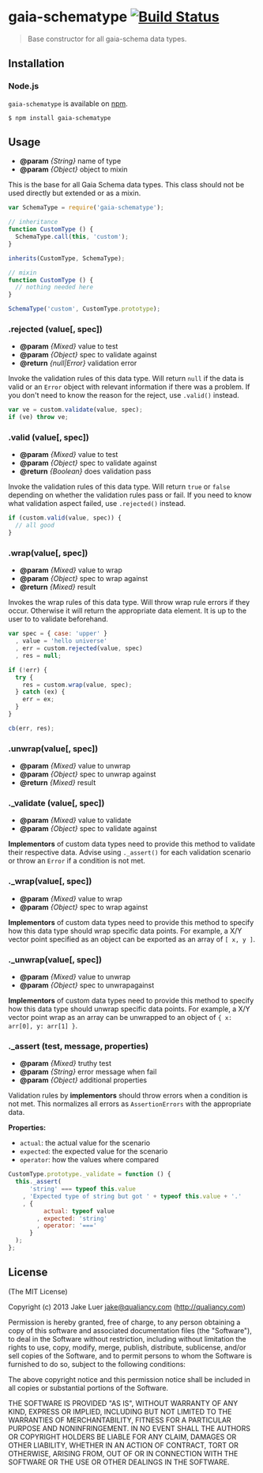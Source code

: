 # gaia-schematype [![Build Status](https://travis-ci.org/qualiancy/gaia-schematype.png?branch=master)](https://travis-ci.org/qualiancy/gaia-schematype)

> Base constructor for all gaia-schema data types.

## Installation

### Node.js

`gaia-schematype` is available on [npm](http://npmjs.org).

    $ npm install gaia-schematype

## Usage

* **@param** _{String}_ name of type
* **@param** _{Object}_ object to mixin

This is the base for all Gaia Schema data
types. This class should not be used directly
but extended or as a mixin.

```js
var SchemaType = require('gaia-schematype');

// inheritance
function CustomType () {
  SchemaType.call(this, 'custom');
}

inherits(CustomType, SchemaType);

// mixin
function CustomType () {
  // nothing needed here
}

SchemaType('custom', CustomType.prototype);
```


### .rejected (value[, spec])

* **@param** _{Mixed}_ value to test
* **@param** _{Object}_ spec to validate against
* **@return** _{null|Error}_  validation error

Invoke the validation rules of this data type. Will
return `null` if the data is valid or an `Error` object
with relevant information if there was a problem.
If you don't need to know the reason for the reject,
use `.valid()` instead.

```js
var ve = custom.validate(value, spec);
if (ve) throw ve;
```


### .valid (value[, spec])

* **@param** _{Mixed}_ value to test
* **@param** _{Object}_ spec to validate against
* **@return** _{Boolean}_  does validation pass

Invoke the validation rules of this data type. Will
return `true` or `false` depending on whether the
validation rules pass or fail. If you need to know
what validation aspect failed, use `.rejected()` instead.

```js
if (custom.valid(value, spec)) {
  // all good
}
```


### .wrap(value[, spec])

* **@param** _{Mixed}_ value to wrap
* **@param** _{Object}_ spec to wrap against
* **@return** _{Mixed}_  result

Invokes the wrap rules of this data type. Will throw
wrap rule errors if they occur. Otherwise it will return
the appropriate data element. It is up to the user to
to validate beforehand.

```js
var spec = { case: 'upper' }
  , value = 'hello universe'
  , err = custom.rejected(value, spec)
  , res = null;

if (!err) {
  try {
    res = custom.wrap(value, spec);
  } catch (ex) {
    err = ex;
  }
}

cb(err, res);
```


### .unwrap(value[, spec])


* **@param** _{Mixed}_ value to unwrap
* **@param** _{Object}_ spec to unwrap against
* **@return** _{Mixed}_  result



### ._validate (value[, spec])

* **@param** _{Mixed}_ value to validate
* **@param** _{Object}_ spec to validate against

**Implementors** of custom data types need to
provide this method to validate their respective
data. Advise using `._assert()` for each validation
scenario or throw an `Error` if a condition is not
met.


### ._wrap(value[, spec])

* **@param** _{Mixed}_ value to wrap
* **@param** _{Object}_ spec to wrap against

**Implementors** of custom data types need to
provide this method to specify how this data
type should wrap specific data points. For example,
a X/Y vector point specified as an object can be
exported as an array of `[ x, y ]`.


### ._unwrap(value[, spec])

* **@param** _{Mixed}_ value to unwrap
* **@param** _{Object}_ spec to unwrapagainst

**Implementors** of custom data types need to
provide this method to specify how this data
type should unwrap specific data points. For example,
a X/Y vector point wrap as an array can be unwrapped
to an object of `{ x: arr[0], y: arr[1] }`.


### ._assert (test, message, properties)

* **@param** _{Mixed}_ truthy test
* **@param** _{String}_ error message when fail
* **@param** _{Object}_ additional properties

Validation rules by **implementors** should throw
errors when a condition is not met. This normalizes all
errors as `AssertionErrors` with the appropriate data.

**Properties:**
- `actual`: the actual value for the scenario
- `expected`: the expected value for the scenario
- `operator`: how the values where compared

```js
CustomType.prototype._validate = function () {
  this._assert(
      'string' === typeof this.value
    , 'Expected type of string but got ' + typeof this.value + '.'
    , {
          actual: typeof value
        , expected: 'string'
        , operator: '==='
      }
  );
};
```



## License

(The MIT License)

Copyright (c) 2013 Jake Luer <jake@qualiancy.com> (http://qualiancy.com)

Permission is hereby granted, free of charge, to any person obtaining a copy
of this software and associated documentation files (the "Software"), to deal
in the Software without restriction, including without limitation the rights
to use, copy, modify, merge, publish, distribute, sublicense, and/or sell
copies of the Software, and to permit persons to whom the Software is
furnished to do so, subject to the following conditions:

The above copyright notice and this permission notice shall be included in
all copies or substantial portions of the Software.

THE SOFTWARE IS PROVIDED "AS IS", WITHOUT WARRANTY OF ANY KIND, EXPRESS OR
IMPLIED, INCLUDING BUT NOT LIMITED TO THE WARRANTIES OF MERCHANTABILITY,
FITNESS FOR A PARTICULAR PURPOSE AND NONINFRINGEMENT. IN NO EVENT SHALL THE
AUTHORS OR COPYRIGHT HOLDERS BE LIABLE FOR ANY CLAIM, DAMAGES OR OTHER
LIABILITY, WHETHER IN AN ACTION OF CONTRACT, TORT OR OTHERWISE, ARISING FROM,
OUT OF OR IN CONNECTION WITH THE SOFTWARE OR THE USE OR OTHER DEALINGS IN
THE SOFTWARE.

